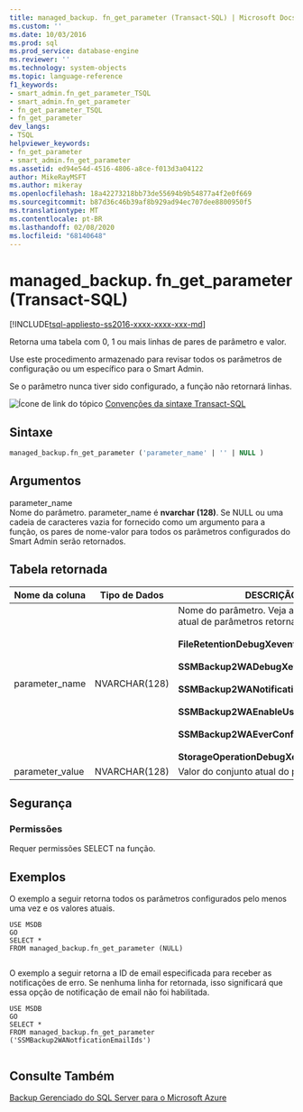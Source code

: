 ```yaml
---
title: managed_backup. fn_get_parameter (Transact-SQL) | Microsoft Docs
ms.custom: ''
ms.date: 10/03/2016
ms.prod: sql
ms.prod_service: database-engine
ms.reviewer: ''
ms.technology: system-objects
ms.topic: language-reference
f1_keywords:
- smart_admin.fn_get_parameter_TSQL
- smart_admin.fn_get_parameter
- fn_get_parameter_TSQL
- fn_get_parameter
dev_langs:
- TSQL
helpviewer_keywords:
- fn_get_parameter
- smart_admin.fn_get_parameter
ms.assetid: ed94e54d-4516-4806-a8ce-f013d3a04122
author: MikeRayMSFT
ms.author: mikeray
ms.openlocfilehash: 18a42273218bb73de55694b9b54877a4f2e0f669
ms.sourcegitcommit: b87d36c46b39af8b929ad94ec707dee8800950f5
ms.translationtype: MT
ms.contentlocale: pt-BR
ms.lasthandoff: 02/08/2020
ms.locfileid: "68140648"
---
```

# <a name="managed_backupfn_get_parameter-transact-sql"></a>managed_backup. fn_get_parameter (Transact-SQL)
[!INCLUDE[tsql-appliesto-ss2016-xxxx-xxxx-xxx-md](../../includes/tsql-appliesto-ss2016-xxxx-xxxx-xxx-md.md)]

  Retorna uma tabela com 0, 1 ou mais linhas de pares de parâmetro e valor.  
  
 Use este procedimento armazenado para revisar todos os parâmetros de configuração ou um específico para o Smart Admin.  
  
 Se o parâmetro nunca tiver sido configurado, a função não retornará linhas.  
  
 ![Ícone de link do tópico](../../database-engine/configure-windows/media/topic-link.gif "Ícone de link do tópico") [Convenções da sintaxe Transact-SQL](../../t-sql/language-elements/transact-sql-syntax-conventions-transact-sql.md)  
  
## <a name="syntax"></a>Sintaxe  
  
```sql  
managed_backup.fn_get_parameter ('parameter_name' | '' | NULL )  
```  
  
##  <a name="Arguments"></a> Argumentos  
 parameter_name  
 Nome do parâmetro. parameter_name é **nvarchar (128)**. Se NULL ou uma cadeia de caracteres vazia for fornecido como um argumento para a função, os pares de nome-valor para todos os parâmetros configurados do Smart Admin serão retornados.  
  
## <a name="table-returned"></a>Tabela retornada  
  
|Nome da coluna|Tipo de Dados|DESCRIÇÃO|  
|-----------------|---------------|-----------------|  
|parameter_name|NVARCHAR(128)|Nome do parâmetro. Veja a seguir uma lista atual de parâmetros retornados:<br/><br/>**FileRetentionDebugXevent**<br/><br/>**SSMBackup2WADebugXevent**<br/><br/>**SSMBackup2WANotificationEmailIds**<br/><br/>**SSMBackup2WAEnableUserDefinedPolicy**<br/><br/>**SSMBackup2WAEverConfigured**<br/><br/>**StorageOperationDebugXevent**|  
|parameter_value|NVARCHAR(128)|Valor do conjunto atual do parâmetro.|  
  
## <a name="security"></a>Segurança  
  
### <a name="permissions"></a>Permissões  
 Requer permissões SELECT na função.  
  
## <a name="examples"></a>Exemplos  
 O exemplo a seguir retorna todos os parâmetros configurados pelo menos uma vez e os valores atuais.  
  
```  
USE MSDB  
GO  
SELECT *   
FROM managed_backup.fn_get_parameter (NULL)  
  
```  
  
 O exemplo a seguir retorna a ID de email especificada para receber as notificações de erro. Se nenhuma linha for retornada, isso significará que essa opção de notificação de email não foi habilitada.  
  
```  
USE MSDB  
GO  
SELECT *  
FROM managed_backup.fn_get_parameter ('SSMBackup2WANotficationEmailIds')  
  
```  
  
## <a name="see-also"></a>Consulte Também  
 [Backup Gerenciado do SQL Server para o Microsoft Azure](../../relational-databases/backup-restore/sql-server-managed-backup-to-microsoft-azure.md)  
  
  
